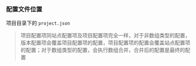 ### 配置文件位置
项目目录下的 `project.json`

> 项目配置项同站点配置项及项目配置项完全一样，对于非数组类型的配置，版本配置项会覆盖项目配置项的配置，项目配置项的配置会覆盖站点配置项的配置；对于数组类型的配置，会执行数组合并，合并后的配置是最终的配置
